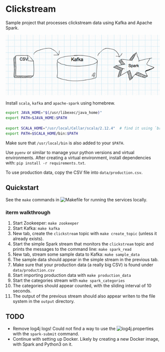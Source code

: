 # Clickstream

Sample project that processes clickstream data using Kafka and Apache Spark.

![Clickstream](background.png "Clickstream")

Install `scala`, `kafka` and `apache-spark` using homebrew.

```bash
export JAVA_HOME="$(/usr/libexec/java_home)"
export PATH=$JAVA_HOME:$PATH

export SCALA_HOME="/usr/local/Cellar/scala/2.12.4"  # find it using `brew info`
export PATH=$SCALA_HOME/bin:$PATH
```

Make sure that `/usr/local/bin` is also added to your `$PATH`.

Use `pyenv` or similar to manage your python versions and virtual environments. After creating a virtual environment, install dependencies with: `pip install -r requirements.txt`.

To use production data, copy the CSV file into `data/production.csv`.

## Quickstart

See the `make` commands in ![Makefile](./Makefile) for running the services locally.

### iterm walkthrough

1. Start Zookeeper: `make zookeeper`
2. Start Kafka: `make kafka`
3. New tab, create the `clickstream` topic with `make create_topic` (unless it already exists).
4. Start the simple Spark stream that monitors the `clickstream` topic and prints the messages to the command line: `make spark_read`
5. New tab, stream some sample data to Kafka: `make sample_data`
6. The sample data should appear in the simple stream in the previous tab.
7. Make sure that your production data (a really big CSV) is found under `data/production.csv`
8. Start importing production data with `make production_data`
9. Start the categories stream with `make spark_categories`
10. The categories should appear counted, with the sliding interval of 10 seconds.
11. The output of the previous stream should also appear writen to the file system in the `output` directory.

## TODO

* Remove log4j logs! Could not find a way to use the ![log4j.properties](./config/log4j.properties) with the `spark-submit` command.
* Continue with setting up Docker. Likely by creating a new Docker image, with Spark and Python3 on it.
